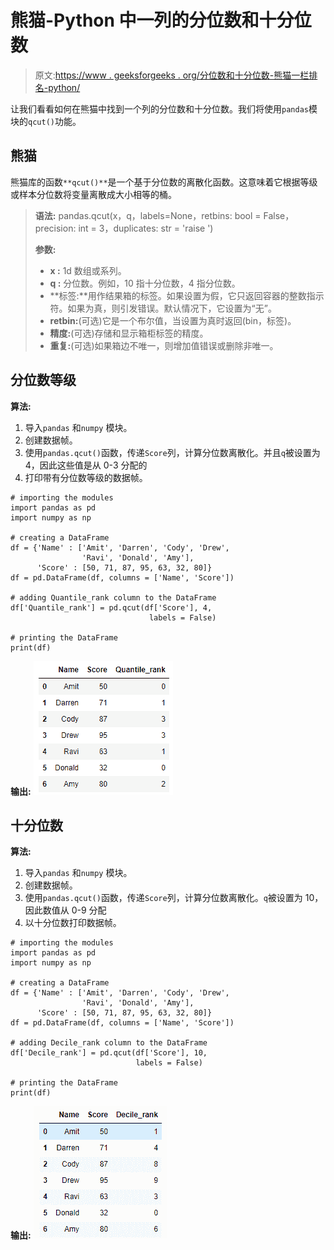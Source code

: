 # 熊猫-Python 中一列的分位数和十分位数

> 原文:[https://www . geeksforgeeks . org/分位数和十分位数-熊猫一栏排名-python/](https://www.geeksforgeeks.org/quantile-and-decile-rank-of-a-column-in-pandas-python/)

让我们看看如何在熊猫中找到一个列的分位数和十分位数。我们将使用`pandas`模块的`qcut()`功能。

## 熊猫

熊猫库的函数`**qcut()**`是一个基于分位数的离散化函数。这意味着它根据等级或样本分位数将变量离散成大小相等的桶。

> **语法:** pandas.qcut(x，q，labels=None，retbins: bool = False，precision: int = 3，duplicates: str = 'raise ')
> 
> **参数:**
> 
> *   **x :** 1d 数组或系列。
> *   **q :** 分位数。例如，10 指十分位数，4 指分位数。
> *   **标签:**用作结果箱的标签。如果设置为假，它只返回容器的整数指示符。如果为真，则引发错误。默认情况下，它设置为“无”。
> *   **retbin:**(可选)它是一个布尔值，当设置为真时返回(bin，标签)。
> *   **精度:**(可选)存储和显示箱柜标签的精度。
> *   **重复:**(可选)如果箱边不唯一，则增加值错误或删除非唯一。

## 分位数等级

**算法:**

1.  导入`pandas` 和`numpy` 模块。
2.  创建数据帧。
3.  使用`pandas.qcut()`函数，传递`Score`列，计算分位数离散化。并且`q`被设置为 4，因此这些值是从 0-3 分配的
4.  打印带有分位数等级的数据帧。

```
# importing the modules
import pandas as pd
import numpy as np

# creating a DataFrame
df = {'Name' : ['Amit', 'Darren', 'Cody', 'Drew',
                'Ravi', 'Donald', 'Amy'],
      'Score' : [50, 71, 87, 95, 63, 32, 80]}
df = pd.DataFrame(df, columns = ['Name', 'Score'])

# adding Quantile_rank column to the DataFrame
df['Quantile_rank'] = pd.qcut(df['Score'], 4,
                               labels = False)

# printing the DataFrame
print(df)
```

**输出:**
![](img/365b2e00f1af77781662e4c23f0386e0.png)

## 十分位数

**算法:**

1.  导入`pandas` 和`numpy` 模块。
2.  创建数据帧。
3.  使用`pandas.qcut()`函数，传递`Score`列，计算分位数离散化。`q`被设置为 10，因此数值从 0-9 分配
4.  以十分位数打印数据帧。

```
# importing the modules
import pandas as pd
import numpy as np

# creating a DataFrame
df = {'Name' : ['Amit', 'Darren', 'Cody', 'Drew',
                'Ravi', 'Donald', 'Amy'],
      'Score' : [50, 71, 87, 95, 63, 32, 80]}
df = pd.DataFrame(df, columns = ['Name', 'Score'])

# adding Decile_rank column to the DataFrame
df['Decile_rank'] = pd.qcut(df['Score'], 10,
                            labels = False)

# printing the DataFrame
print(df)
```

**输出:**
![](img/409dd488c6c95af30d63b0735c48cb13.png)